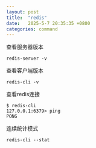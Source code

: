 ```yaml
---
layout: post
title:  "redis"
date:   2025-5-7 20:35:35 +0800
categories: command
---
```


查看服务器版本
```
redis-server -v
```

查看客户端版本
```
redis-cli -v
```

查看redis连接
```
$ redis-cli
127.0.0.1:6379> ping
PONG
```

连续统计模式
```
redis-cli --stat
```